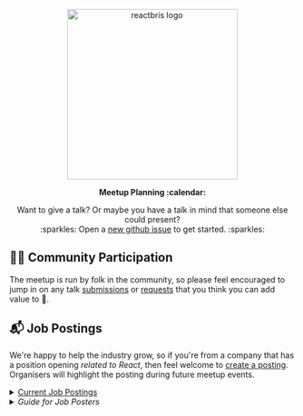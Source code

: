 <p align="center">
  <img alt="reactbris logo" width="300px" src="https://gitcdn.xyz/repo/reactbris/site/master/static/logo.png" />
</p>

<p align="center">
  <strong>Meetup Planning :calendar:</strong>
</p>


<p align="center">
  Want to give a talk? Or maybe you have a talk in mind that someone else could present?<br />:sparkles: Open a <a title="Create a github issue" href="https://github.com/reactbris/meetup/issues/new/choose">new github issue</a> to get started. :sparkles:
</p>

## :rainbow_flag: Community Participation

The meetup is run by folk in the community, so please feel encouraged to jump in on any talk [submissions](https://github.com/reactbris/meetup/issues?q=is%3Aissue+is%3Aopen+sort%3Aupdated-desc+label%3A%22talk+volunteered%22) or [requests](https://github.com/reactbris/meetup/issues?q=is%3Aissue+is%3Aopen+sort%3Aupdated-desc+label%3A%22talk+request%22) that you think you can add value to :pray:.

## :mailbox_with_mail: Job Postings

We're happy to help the industry grow, so if you're from a company that has a position opening _related to React_, then feel welcome to [create a posting](https://github.com/reactbris/meetup/issues/new/choose). Organisers will highlight the posting during future meetup events.

<details>
  <summary><a href="https://github.com/reactbris/meetup/labels/job%20offer">Current Job Postings</a></summary>
</details>
<details>
  <summary><em>Guide for Job Posters</em></summary>

<br>

> ReactBris **does** accomodate **transparent job postings**. :thumbsup:  
> ReactBris **doesn't** accomodate **opaque or vague recruitment**. :thumbsdown:

## :gem: "Transparent" Job Postings

**Disclose** the organisation name behind the job.

### Examples

#### Good :thumbsup:: Deliberate company name disclosure and job details

_These are provided as examples, they're pretty sweet, but we aren't attributed to the companies :)._

* [Front End Developer at ABC News](https://github.com/BrisJS/meetups/issues/267)
* [Senior Software Engineer at Stacktrace](https://github.com/BrisJS/meetups/issues/269)

#### No good :no_entry_sign:: "Opaque" or "vague" recruitment messages

_These show a distinct disconnect from the community, which we're not about :)._

> "Hey all, I am looking for a frontend developer with react experience. Kindly check ( recruit.biz/developer-catch-all ) for more details."

> "Hey Peeps,Full Stack role available. Stack Laravel/React. Min 3 years commercial exp with PHP. email smith@recruit.biz thanks"

## 📖 Where to post?

On our `reactbris/meetups` github repo, as new Issues!

Choose the "[Job Posting](https://github.com/reactbris/meetup/issues/new/choose)" option from our [Issue Templates](https://github.com/reactbris/meetup/issues/new/choose).

## 😬 Expectations on Meetup.com

No job posting in the Discussions section of Meetup.com! This is a community-stuff only section.

The meetup organisers **will** take down job ads from Discussions. 👈

</details>
